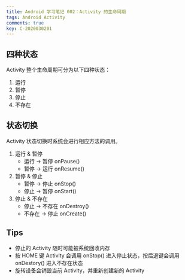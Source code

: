 ```yaml
---
title: Android 学习笔记 002：Activity 的生命周期
tags: Android Activity
comments: true
key: C-2020030201
---
```


## 四种状态

Activity 整个生命周期可分为以下四种状态：

1. 运行
2. 暂停
3. 停止
4. 不存在



## 状态切换

Activity 状态切换时系统会进行相应方法的调用。

1. 运行 & 暂停
   * 运行 -> 暂停 onPause()
   * 暂停 -> 运行 onResume()
2. 暂停 & 停止
   * 暂停 -> 停止  onStop()
   * 停止 -> 暂停 onStart()
3. 停止 & 不存在
   * 停止 -> 不存在 onDestroy()
   * 不存在 -> 停止 onCreate()



## Tips

* 停止的 Activity 随时可能被系统回收内存
* 按 HOME 键 Activity 会调用 onStop() 进入停止状态，按后退键会调用 onDestory() 进入不存在状态
* 旋转设备会销毁当前 Activity，并重新创建新的 Activity
